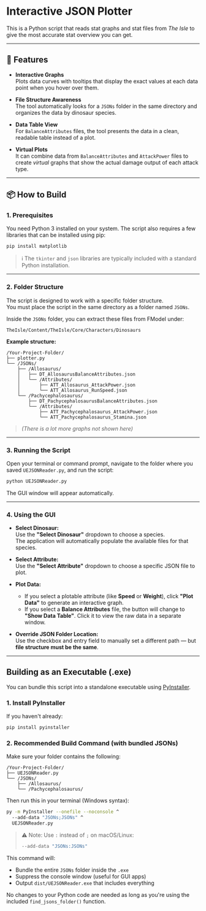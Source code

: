 # **Interactive JSON Plotter**

This is a Python script that reads stat graphs and stat files from *The Isle* to give the most accurate stat overview you can get.

---

## **🔧 Features**

- **Interactive Graphs**  
  Plots data curves with tooltips that display the exact values at each data point when you hover over them.

- **File Structure Awareness**  
  The tool automatically looks for a `JSONs` folder in the same directory and organizes the data by dinosaur species.

- **Data Table View**  
  For `BalanceAttributes` files, the tool presents the data in a clean, readable table instead of a plot.

- **Virtual Plots**  
  It can combine data from `BalanceAttributes` and `AttackPower` files to create *virtual* graphs that show the actual damage output of each attack type.

---

## **📦 How to Build**

### **1. Prerequisites**

You need Python 3 installed on your system. The script also requires a few libraries that can be installed using pip:

```bash
pip install matplotlib
```

> ℹ️ The `tkinter` and `json` libraries are typically included with a standard Python installation.

---

### **2. Folder Structure**

The script is designed to work with a specific folder structure.  
You must place the script in the same directory as a folder named `JSONs`.

Inside the `JSONs` folder, you can extract these files from FModel under:

```
TheIsle/Content/TheIsle/Core/Characters/Dinosaurs
```

**Example structure:**

```
/Your-Project-Folder/
├── plotter.py
└── /JSONs/
    ├── /Allosaurus/
    │   ├── DT_AllosaurusBalanceAttributes.json
    │   └── /Attributes/
    │       ├── ATT_Allosaurus_AttackPower.json
    │       └── ATT_Allosaurus_RunSpeed.json
    └── /Pachycephalosaurus/
        ├── DT_PachycephalosaurusBalanceAttributes.json
        └── /Attributes/
            ├── ATT_Pachycephalosaurus_AttackPower.json
            └── ATT_Pachycephalosaurus_Stamina.json
```

> *(There is a lot more graphs not shown here)*

---

### **3. Running the Script**

Open your terminal or command prompt, navigate to the folder where you saved `UEJSONReader.py`, and run the script:

```bash
python UEJSONReader.py
```

The GUI window will appear automatically.

---

### **4. Using the GUI**

- **Select Dinosaur:**  
  Use the **"Select Dinosaur"** dropdown to choose a species.  
  The application will automatically populate the available files for that species.

- **Select Attribute:**  
  Use the **"Select Attribute"** dropdown to choose a specific JSON file to plot.

- **Plot Data:**
  - If you select a plotable attribute (like **Speed** or **Weight**), click **"Plot Data"** to generate an interactive graph.
  - If you select a **Balance Attributes** file, the button will change to **"Show Data Table"**. Click it to view the raw data in a separate window.

- **Override JSON Folder Location:**  
  Use the checkbox and entry field to manually set a different path — but **file structure must be the same**.

---

## Building as an Executable (.exe)

You can bundle this script into a standalone executable using [PyInstaller](https://pyinstaller.org/).

### **1. Install PyInstaller**
If you haven't already:
```bash
pip install pyinstaller
```

### **2. Recommended Build Command (with bundled JSONs)**

Make sure your folder contains the following:

```
/Your-Project-Folder/
├── UEJSONReader.py
└── /JSONs/
    ├── /Allosaurus/
    └── /Pachycephalosaurus/
```

Then run this in your terminal (Windows syntax):

```bash
py -m PyInstaller --onefile --noconsole ^
  --add-data "JSONs;JSONs" ^
  UEJSONReader.py
```

> ⚠️ Note: Use `:` instead of `;` on macOS/Linux:
> ```bash
> --add-data "JSONs:JSONs"
> ```

This command will:
- Bundle the entire `JSONs` folder inside the `.exe`
- Suppress the console window (useful for GUI apps)
- Output `dist/UEJSONReader.exe` that includes everything

No changes to your Python code are needed as long as you're using the included `find_jsons_folder()` function.